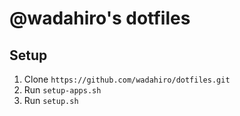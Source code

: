 # @wadahiro's dotfiles

## Setup

1. Clone `https://github.com/wadahiro/dotfiles.git`
2. Run `setup-apps.sh`
3. Run `setup.sh`
